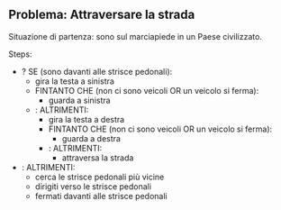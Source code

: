 ## Problema: Attraversare la strada

Situazione di partenza: sono sul marciapiede in un Paese civilizzato.

Steps:

- ? SE (sono davanti alle strisce pedonali):
   - gira la testa a sinistra
   - FINTANTO CHE (non ci sono veicoli OR un veicolo si ferma):
      - guarda a sinistra
   - : ALTRIMENTI:
      - gira la testa a destra
      - FINTANTO CHE (non ci sono veicoli OR un veicolo si ferma):
         - guarda a destra
      - : ALTRIMENTI:
         - attraversa la strada
- : ALTRIMENTI:
   - cerca le strisce pedonali più vicine
   - dirigiti verso le strisce pedonali
   - fermati davanti alle strisce pedonali
